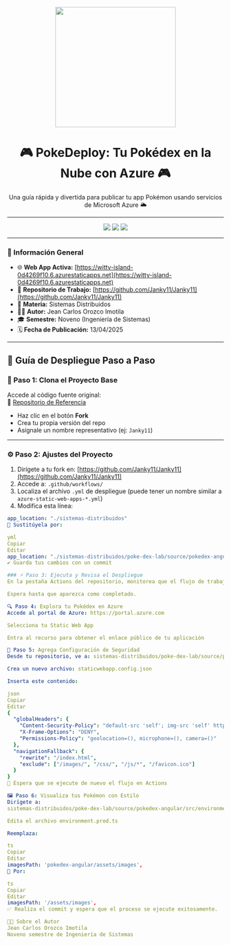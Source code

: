 <!-- Encabezado visual -->
<p align="center">
  <img src="https://media.giphy.com/media/v1.Y2lkPTc5MGI3NjExNzh2M2V0N2s5aWJmbDB0OTJpNXY3MWdzZG1jdGk5dThudm5sMGMwNCZlcD12MV9naWZzX3NlYXJjaCZjdD1n/3oEjI6SIIHBdRxXI40/giphy.gif" width="280px">
</p>

<h1 align="center">🎮 PokeDeploy: Tu Pokédex en la Nube con Azure 🎮</h1>

<p align="center">
  Una guía rápida y divertida para publicar tu app Pokémon usando servicios de Microsoft Azure 🌥️
</p>

---

<p align="center">
  <img src="https://img.shields.io/badge/AZURE--STATIC--WEB--APP-DESPLEGADO-blueviolet?style=for-the-badge&logo=azuredevops">
  <img src="https://img.shields.io/badge/SEMESTRE-9°--SISTEMAS-orange?style=for-the-badge">
  <img src="https://img.shields.io/badge/STATUS-%F0%9F%92%AA%20ACTIVO-green?style=for-the-badge">
</p>

---

### 📍 Información General

- 🌐 **Web App Activa:** [https://witty-island-0d4269f10.6.azurestaticapps.net](https://witty-island-0d4269f10.6.azurestaticapps.net)
- 📘 **Repositorio de Trabajo:** [https://github.com/Janky11/Janky11](https://github.com/Janky11/Janky11)
- 🧠 **Materia:** Sistemas Distribuidos
- 🧑‍💻 **Autor:** Jean Carlos Orozco Imotila  
- 🎓 **Semestre:** Noveno (Ingeniería de Sistemas)  
- 🗓️ **Fecha de Publicación:** 13/04/2025  

---

## 🧭 Guía de Despliegue Paso a Paso

### 🔁 Paso 1: Clona el Proyecto Base

Accede al código fuente original:  
📎 [Repositorio de Referencia](https://github.com/rcuello/ac4dem1a/tree/master/sistemas-distribuidos/poke-dex-lab)

- Haz clic en el botón **Fork**
- Crea tu propia versión del repo
- Asígnale un nombre representativo (ej: `Janky11`)

---

### ⚙️ Paso 2: Ajustes del Proyecto

1. Dirígete a tu fork en: [https://github.com/Janky11/Janky11](https://github.com/Janky11/Janky11)
2. Accede a: `.github/workflows/`
3. Localiza el archivo `.yml` de despliegue (puede tener un nombre similar a `azure-static-web-apps-*.yml`)
4. Modifica esta línea:

```yml
app_location: "./sistemas-distribuidos"
🔁 Sustitúyela por:

yml
Copiar
Editar
app_location: "./sistemas-distribuidos/poke-dex-lab/source/pokedex-angular"
✔️ Guarda tus cambios con un commit

### ⚡ Paso 3: Ejecuta y Revisa el Despliegue
En la pestaña Actions del repositorio, monitorea que el flujo de trabajo se ejecute correctamente.

Espera hasta que aparezca como completado.

🔍 Paso 4: Explora tu Pokédex en Azure
Accede al portal de Azure: https://portal.azure.com

Selecciona tu Static Web App

Entra al recurso para obtener el enlace público de tu aplicación

🔐 Paso 5: Agrega Configuración de Seguridad
Desde tu repositorio, ve a: sistemas-distribuidos/poke-dex-lab/source/pokedex-angular/

Crea un nuevo archivo: staticwebapp.config.json

Inserta este contenido:

json
Copiar
Editar
{
  "globalHeaders": {
    "Content-Security-Policy": "default-src 'self'; img-src 'self' https://raw.githubusercontent.com https://pokeapi.co https://assets.pokemon.com; script-src 'self' 'unsafe-inline'; style-src 'self' 'unsafe-inline' https://fonts.googleapis.com; font-src 'self' https://fonts.gstatic.com; connect-src 'self' https://beta.pokeapi.co",
    "X-Frame-Options": "DENY",
    "Permissions-Policy": "geolocation=(), microphone=(), camera=()"
  },
  "navigationFallback": {
    "rewrite": "/index.html",
    "exclude": ["/images/", "/css/", "/js/*", "/favicon.ico"]
  }
}
🔁 Espera que se ejecute de nuevo el flujo en Actions

🖼️ Paso 6: Visualiza tus Pokémon con Estilo
Dirígete a:
sistemas-distribuidos/poke-dex-lab/source/pokedex-angular/src/environments/

Edita el archivo environment.prod.ts

Reemplaza:

ts
Copiar
Editar
imagesPath: 'pokedex-angular/assets/images',
🔁 Por:

ts
Copiar
Editar
imagesPath: '/assets/images',
✅ Realiza el commit y espera que el proceso se ejecute exitosamente.

🧑‍🎓 Sobre el Autor
Jean Carlos Orozco Imotila
Noveno semestre de Ingeniería de Sistemas
